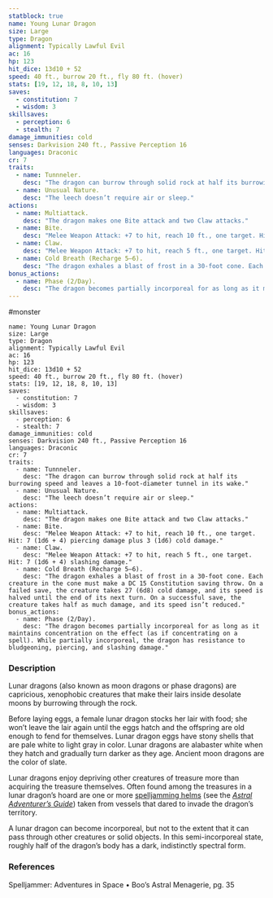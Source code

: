 ```yaml
---
statblock: true
name: Young Lunar Dragon
size: Large
type: Dragon
alignment: Typically Lawful Evil
ac: 16
hp: 123
hit_dice: 13d10 + 52
speed: 40 ft., burrow 20 ft., fly 80 ft. (hover)
stats: [19, 12, 18, 8, 10, 13]
saves:
  - constitution: 7
  - wisdom: 3
skillsaves:
  - perception: 6
  - stealth: 7
damage_immunities: cold
senses: Darkvision 240 ft., Passive Perception 16
languages: Draconic
cr: 7
traits:
  - name: Tunnneler.
    desc: "The dragon can burrow through solid rock at half its burrowing speed and leaves a 10-foot-diameter tunnel in its wake."
  - name: Unusual Nature.
    desc: "The leech doesn’t require air or sleep."
actions:
  - name: Multiattack.
    desc: "The dragon makes one Bite attack and two Claw attacks."
  - name: Bite.
    desc: "Melee Weapon Attack: +7 to hit, reach 10 ft., one target. Hit: 7 (1d6 + 4) piercing damage plus 3 (1d6) cold damage."
  - name: Claw.
    desc: "Melee Weapon Attack: +7 to hit, reach 5 ft., one target. Hit: 7 (1d6 + 4) slashing damage."
  - name: Cold Breath (Recharge 5–6).
    desc: "The dragon exhales a blast of frost in a 30-foot cone. Each creature in the cone must make a DC 15 Constitution saving throw. On a failed save, the creature takes 27 (6d8) cold damage, and its speed is halved until the end of its next turn. On a successful save, the creature takes half as much damage, and its speed isn’t reduced."
bonus_actions:
  - name: Phase (2/Day).
    desc: "The dragon becomes partially incorporeal for as long as it maintains concentration on the effect (as if concentrating on a spell). While partially incorporeal, the dragon has resistance to bludgeoning, piercing, and slashing damage."
---
```

#monster 

```statblock
name: Young Lunar Dragon
size: Large
type: Dragon
alignment: Typically Lawful Evil
ac: 16
hp: 123
hit_dice: 13d10 + 52
speed: 40 ft., burrow 20 ft., fly 80 ft. (hover)
stats: [19, 12, 18, 8, 10, 13]
saves:
  - constitution: 7
  - wisdom: 3
skillsaves:
  - perception: 6
  - stealth: 7
damage_immunities: cold
senses: Darkvision 240 ft., Passive Perception 16
languages: Draconic
cr: 7
traits:
  - name: Tunnneler.
    desc: "The dragon can burrow through solid rock at half its burrowing speed and leaves a 10-foot-diameter tunnel in its wake."
  - name: Unusual Nature.
    desc: "The leech doesn’t require air or sleep."
actions:
  - name: Multiattack.
    desc: "The dragon makes one Bite attack and two Claw attacks."
  - name: Bite.
    desc: "Melee Weapon Attack: +7 to hit, reach 10 ft., one target. Hit: 7 (1d6 + 4) piercing damage plus 3 (1d6) cold damage."
  - name: Claw.
    desc: "Melee Weapon Attack: +7 to hit, reach 5 ft., one target. Hit: 7 (1d6 + 4) slashing damage."
  - name: Cold Breath (Recharge 5–6).
    desc: "The dragon exhales a blast of frost in a 30-foot cone. Each creature in the cone must make a DC 15 Constitution saving throw. On a failed save, the creature takes 27 (6d8) cold damage, and its speed is halved until the end of its next turn. On a successful save, the creature takes half as much damage, and its speed isn’t reduced."
bonus_actions:
  - name: Phase (2/Day).
    desc: "The dragon becomes partially incorporeal for as long as it maintains concentration on the effect (as if concentrating on a spell). While partially incorporeal, the dragon has resistance to bludgeoning, piercing, and slashing damage."
```

### Description

Lunar dragons (also known as moon dragons or phase dragons) are capricious, xenophobic creatures that make their lairs inside desolate moons by burrowing through the rock.

Before laying eggs, a female lunar dragon stocks her lair with food; she won’t leave the lair again until the eggs hatch and the offspring are old enough to fend for themselves. Lunar dragon eggs have stony shells that are pale white to light gray in color. Lunar dragons are alabaster white when they hatch and gradually turn darker as they age. Ancient moon dragons are the color of slate.

Lunar dragons enjoy depriving other creatures of treasure more than acquiring the treasure themselves. Often found among the treasures in a lunar dragon’s hoard are one or more [spelljamming helms](https://www.dndbeyond.com/magic-items/5439867-spelljamming-helm) (see the _[Astral Adventurer’s Guide](https://www.dndbeyond.com/sources/sais/aag)_) taken from vessels that dared to invade the dragon’s territory.

A lunar dragon can become incorporeal, but not to the extent that it can pass through other creatures or solid objects. In this semi-incorporeal state, roughly half of the dragon’s body has a dark, indistinctly spectral form.

### References

Spelljammer: Adventures in Space • Boo’s Astral Menagerie, pg. 35